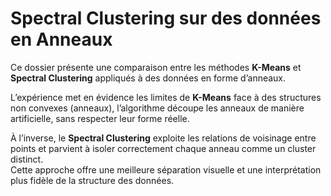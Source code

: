 # Spectral Clustering sur des données en Anneaux

Ce dossier présente une comparaison entre les méthodes **K-Means** et **Spectral Clustering** appliqués à des données en forme d’anneaux.

L’expérience met en évidence les limites de **K-Means** face à des structures non convexes (anneaux), l’algorithme découpe les anneaux de manière artificielle, sans respecter leur forme réelle.

À l’inverse, le **Spectral Clustering** exploite les relations de voisinage entre points et parvient à isoler correctement chaque anneau comme un cluster distinct.  
Cette approche offre une meilleure séparation visuelle et une interprétation plus fidèle de la structure des données.
